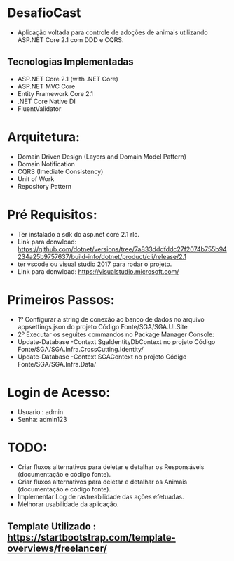 # DesafioCast
- Aplicação voltada para controle de adoções de animais utilizando  ASP.NET Core 2.1 com DDD e CQRS.

## Tecnologias Implementadas
- ASP.NET Core 2.1 (with .NET Core)
- ASP.NET MVC Core
- Entity Framework Core 2.1
- .NET Core Native DI
- FluentValidator

# Arquitetura:
- Domain Driven Design (Layers and Domain Model Pattern)
- Domain Notification
- CQRS (Imediate Consistency)
- Unit of Work
- Repository Pattern

# Pré Requisitos:
- Ter instalado a sdk do asp.net core 2.1 rlc. 
- Link para donwload: https://github.com/dotnet/versions/tree/7a833dddfddc27f2074b755b94234a25b9757637/build-info/dotnet/product/cli/release/2.1
- ter vscode ou visual studio 2017 para rodar o projeto. 
-  Link para donwload: https://visualstudio.microsoft.com/

# Primeiros Passos:
-  1º Configurar a string de conexão ao banco de dados no arquivo appsettings.json do projeto Código Fonte/SGA/SGA.UI.Site
-  2º Executar os seguites commandos no Package Manager Console:
-  Update-Database -Context SgaIdentityDbContext no projeto Código Fonte/SGA/SGA.Infra.CrossCutting.Identity/
-  Update-Database -Context SGAContext no projeto Código Fonte/SGA/SGA.Infra.Data/

# Login de Acesso:
- Usuario : admin
- Senha: admin123

# TODO:
- Criar fluxos alternativos para deletar e detalhar os Responsáveis (documentação e código fonte).
- Criar fluxos alternativos para deletar e detalhar os Animais  (documentação e código fonte).
- Implementar Log de rastreabilidade das ações efetuadas.
- Melhorar usabilidade da aplicação.

## Template Utilizado : https://startbootstrap.com/template-overviews/freelancer/ 
